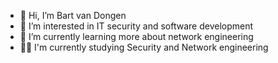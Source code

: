 - 👋 Hi, I’m Bart van Dongen 
- 👀 I’m interested in IT security and software development 
- 🌱 I’m currently learning more about network engineering 
- 👨‍🎓 I'm currently studying Security and Network engineering 

<!---
- 📫 How to reach me ...


bartvandongen3/bartvandongen3 is a ✨ special ✨ repository because its `README.md` (this file) appears on your GitHub profile.
You can click the Preview link to take a look at your changes.
--->
